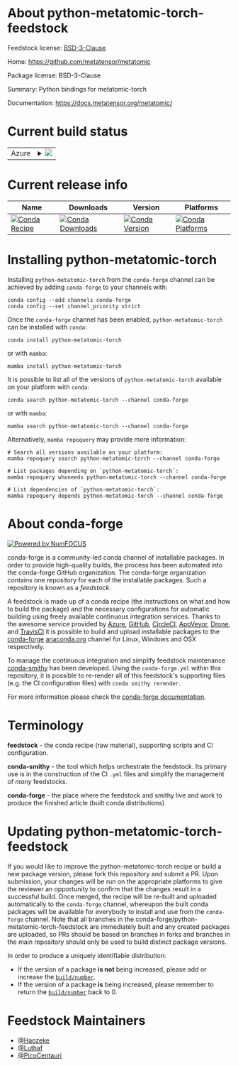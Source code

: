 About python-metatomic-torch-feedstock
======================================

Feedstock license: [BSD-3-Clause](https://github.com/conda-forge/python-metatomic-torch-feedstock/blob/main/LICENSE.txt)

Home: https://github.com/metatensor/metatomic

Package license: BSD-3-Clause

Summary: Python bindings for metatomic-torch

Documentation: https://docs.metatensor.org/metatomic/

Current build status
====================


<table>
    
  <tr>
    <td>Azure</td>
    <td>
      <details>
        <summary>
          <a href="https://dev.azure.com/conda-forge/feedstock-builds/_build/latest?definitionId=26118&branchName=main">
            <img src="https://dev.azure.com/conda-forge/feedstock-builds/_apis/build/status/python-metatomic-torch-feedstock?branchName=main">
          </a>
        </summary>
        <table>
          <thead><tr><th>Variant</th><th>Status</th></tr></thead>
          <tbody><tr>
              <td>linux_64_python3.10.____cpython</td>
              <td>
                <a href="https://dev.azure.com/conda-forge/feedstock-builds/_build/latest?definitionId=26118&branchName=main">
                  <img src="https://dev.azure.com/conda-forge/feedstock-builds/_apis/build/status/python-metatomic-torch-feedstock?branchName=main&jobName=linux&configuration=linux%20linux_64_python3.10.____cpython" alt="variant">
                </a>
              </td>
            </tr><tr>
              <td>linux_64_python3.11.____cpython</td>
              <td>
                <a href="https://dev.azure.com/conda-forge/feedstock-builds/_build/latest?definitionId=26118&branchName=main">
                  <img src="https://dev.azure.com/conda-forge/feedstock-builds/_apis/build/status/python-metatomic-torch-feedstock?branchName=main&jobName=linux&configuration=linux%20linux_64_python3.11.____cpython" alt="variant">
                </a>
              </td>
            </tr><tr>
              <td>linux_64_python3.12.____cpython</td>
              <td>
                <a href="https://dev.azure.com/conda-forge/feedstock-builds/_build/latest?definitionId=26118&branchName=main">
                  <img src="https://dev.azure.com/conda-forge/feedstock-builds/_apis/build/status/python-metatomic-torch-feedstock?branchName=main&jobName=linux&configuration=linux%20linux_64_python3.12.____cpython" alt="variant">
                </a>
              </td>
            </tr><tr>
              <td>linux_64_python3.13.____cp313</td>
              <td>
                <a href="https://dev.azure.com/conda-forge/feedstock-builds/_build/latest?definitionId=26118&branchName=main">
                  <img src="https://dev.azure.com/conda-forge/feedstock-builds/_apis/build/status/python-metatomic-torch-feedstock?branchName=main&jobName=linux&configuration=linux%20linux_64_python3.13.____cp313" alt="variant">
                </a>
              </td>
            </tr><tr>
              <td>linux_64_python3.9.____cpython</td>
              <td>
                <a href="https://dev.azure.com/conda-forge/feedstock-builds/_build/latest?definitionId=26118&branchName=main">
                  <img src="https://dev.azure.com/conda-forge/feedstock-builds/_apis/build/status/python-metatomic-torch-feedstock?branchName=main&jobName=linux&configuration=linux%20linux_64_python3.9.____cpython" alt="variant">
                </a>
              </td>
            </tr><tr>
              <td>osx_64_python3.10.____cpython</td>
              <td>
                <a href="https://dev.azure.com/conda-forge/feedstock-builds/_build/latest?definitionId=26118&branchName=main">
                  <img src="https://dev.azure.com/conda-forge/feedstock-builds/_apis/build/status/python-metatomic-torch-feedstock?branchName=main&jobName=osx&configuration=osx%20osx_64_python3.10.____cpython" alt="variant">
                </a>
              </td>
            </tr><tr>
              <td>osx_64_python3.11.____cpython</td>
              <td>
                <a href="https://dev.azure.com/conda-forge/feedstock-builds/_build/latest?definitionId=26118&branchName=main">
                  <img src="https://dev.azure.com/conda-forge/feedstock-builds/_apis/build/status/python-metatomic-torch-feedstock?branchName=main&jobName=osx&configuration=osx%20osx_64_python3.11.____cpython" alt="variant">
                </a>
              </td>
            </tr><tr>
              <td>osx_64_python3.12.____cpython</td>
              <td>
                <a href="https://dev.azure.com/conda-forge/feedstock-builds/_build/latest?definitionId=26118&branchName=main">
                  <img src="https://dev.azure.com/conda-forge/feedstock-builds/_apis/build/status/python-metatomic-torch-feedstock?branchName=main&jobName=osx&configuration=osx%20osx_64_python3.12.____cpython" alt="variant">
                </a>
              </td>
            </tr><tr>
              <td>osx_64_python3.13.____cp313</td>
              <td>
                <a href="https://dev.azure.com/conda-forge/feedstock-builds/_build/latest?definitionId=26118&branchName=main">
                  <img src="https://dev.azure.com/conda-forge/feedstock-builds/_apis/build/status/python-metatomic-torch-feedstock?branchName=main&jobName=osx&configuration=osx%20osx_64_python3.13.____cp313" alt="variant">
                </a>
              </td>
            </tr><tr>
              <td>osx_64_python3.9.____cpython</td>
              <td>
                <a href="https://dev.azure.com/conda-forge/feedstock-builds/_build/latest?definitionId=26118&branchName=main">
                  <img src="https://dev.azure.com/conda-forge/feedstock-builds/_apis/build/status/python-metatomic-torch-feedstock?branchName=main&jobName=osx&configuration=osx%20osx_64_python3.9.____cpython" alt="variant">
                </a>
              </td>
            </tr><tr>
              <td>win_64_python3.10.____cpython</td>
              <td>
                <a href="https://dev.azure.com/conda-forge/feedstock-builds/_build/latest?definitionId=26118&branchName=main">
                  <img src="https://dev.azure.com/conda-forge/feedstock-builds/_apis/build/status/python-metatomic-torch-feedstock?branchName=main&jobName=win&configuration=win%20win_64_python3.10.____cpython" alt="variant">
                </a>
              </td>
            </tr><tr>
              <td>win_64_python3.11.____cpython</td>
              <td>
                <a href="https://dev.azure.com/conda-forge/feedstock-builds/_build/latest?definitionId=26118&branchName=main">
                  <img src="https://dev.azure.com/conda-forge/feedstock-builds/_apis/build/status/python-metatomic-torch-feedstock?branchName=main&jobName=win&configuration=win%20win_64_python3.11.____cpython" alt="variant">
                </a>
              </td>
            </tr><tr>
              <td>win_64_python3.12.____cpython</td>
              <td>
                <a href="https://dev.azure.com/conda-forge/feedstock-builds/_build/latest?definitionId=26118&branchName=main">
                  <img src="https://dev.azure.com/conda-forge/feedstock-builds/_apis/build/status/python-metatomic-torch-feedstock?branchName=main&jobName=win&configuration=win%20win_64_python3.12.____cpython" alt="variant">
                </a>
              </td>
            </tr><tr>
              <td>win_64_python3.13.____cp313</td>
              <td>
                <a href="https://dev.azure.com/conda-forge/feedstock-builds/_build/latest?definitionId=26118&branchName=main">
                  <img src="https://dev.azure.com/conda-forge/feedstock-builds/_apis/build/status/python-metatomic-torch-feedstock?branchName=main&jobName=win&configuration=win%20win_64_python3.13.____cp313" alt="variant">
                </a>
              </td>
            </tr><tr>
              <td>win_64_python3.9.____cpython</td>
              <td>
                <a href="https://dev.azure.com/conda-forge/feedstock-builds/_build/latest?definitionId=26118&branchName=main">
                  <img src="https://dev.azure.com/conda-forge/feedstock-builds/_apis/build/status/python-metatomic-torch-feedstock?branchName=main&jobName=win&configuration=win%20win_64_python3.9.____cpython" alt="variant">
                </a>
              </td>
            </tr>
          </tbody>
        </table>
      </details>
    </td>
  </tr>
</table>

Current release info
====================

| Name | Downloads | Version | Platforms |
| --- | --- | --- | --- |
| [![Conda Recipe](https://img.shields.io/badge/recipe-python--metatomic--torch-green.svg)](https://anaconda.org/conda-forge/python-metatomic-torch) | [![Conda Downloads](https://img.shields.io/conda/dn/conda-forge/python-metatomic-torch.svg)](https://anaconda.org/conda-forge/python-metatomic-torch) | [![Conda Version](https://img.shields.io/conda/vn/conda-forge/python-metatomic-torch.svg)](https://anaconda.org/conda-forge/python-metatomic-torch) | [![Conda Platforms](https://img.shields.io/conda/pn/conda-forge/python-metatomic-torch.svg)](https://anaconda.org/conda-forge/python-metatomic-torch) |

Installing python-metatomic-torch
=================================

Installing `python-metatomic-torch` from the `conda-forge` channel can be achieved by adding `conda-forge` to your channels with:

```
conda config --add channels conda-forge
conda config --set channel_priority strict
```

Once the `conda-forge` channel has been enabled, `python-metatomic-torch` can be installed with `conda`:

```
conda install python-metatomic-torch
```

or with `mamba`:

```
mamba install python-metatomic-torch
```

It is possible to list all of the versions of `python-metatomic-torch` available on your platform with `conda`:

```
conda search python-metatomic-torch --channel conda-forge
```

or with `mamba`:

```
mamba search python-metatomic-torch --channel conda-forge
```

Alternatively, `mamba repoquery` may provide more information:

```
# Search all versions available on your platform:
mamba repoquery search python-metatomic-torch --channel conda-forge

# List packages depending on `python-metatomic-torch`:
mamba repoquery whoneeds python-metatomic-torch --channel conda-forge

# List dependencies of `python-metatomic-torch`:
mamba repoquery depends python-metatomic-torch --channel conda-forge
```


About conda-forge
=================

[![Powered by
NumFOCUS](https://img.shields.io/badge/powered%20by-NumFOCUS-orange.svg?style=flat&colorA=E1523D&colorB=007D8A)](https://numfocus.org)

conda-forge is a community-led conda channel of installable packages.
In order to provide high-quality builds, the process has been automated into the
conda-forge GitHub organization. The conda-forge organization contains one repository
for each of the installable packages. Such a repository is known as a *feedstock*.

A feedstock is made up of a conda recipe (the instructions on what and how to build
the package) and the necessary configurations for automatic building using freely
available continuous integration services. Thanks to the awesome service provided by
[Azure](https://azure.microsoft.com/en-us/services/devops/), [GitHub](https://github.com/),
[CircleCI](https://circleci.com/), [AppVeyor](https://www.appveyor.com/),
[Drone](https://cloud.drone.io/welcome), and [TravisCI](https://travis-ci.com/)
it is possible to build and upload installable packages to the
[conda-forge](https://anaconda.org/conda-forge) [anaconda.org](https://anaconda.org/)
channel for Linux, Windows and OSX respectively.

To manage the continuous integration and simplify feedstock maintenance
[conda-smithy](https://github.com/conda-forge/conda-smithy) has been developed.
Using the ``conda-forge.yml`` within this repository, it is possible to re-render all of
this feedstock's supporting files (e.g. the CI configuration files) with ``conda smithy rerender``.

For more information please check the [conda-forge documentation](https://conda-forge.org/docs/).

Terminology
===========

**feedstock** - the conda recipe (raw material), supporting scripts and CI configuration.

**conda-smithy** - the tool which helps orchestrate the feedstock.
                   Its primary use is in the construction of the CI ``.yml`` files
                   and simplify the management of *many* feedstocks.

**conda-forge** - the place where the feedstock and smithy live and work to
                  produce the finished article (built conda distributions)


Updating python-metatomic-torch-feedstock
=========================================

If you would like to improve the python-metatomic-torch recipe or build a new
package version, please fork this repository and submit a PR. Upon submission,
your changes will be run on the appropriate platforms to give the reviewer an
opportunity to confirm that the changes result in a successful build. Once
merged, the recipe will be re-built and uploaded automatically to the
`conda-forge` channel, whereupon the built conda packages will be available for
everybody to install and use from the `conda-forge` channel.
Note that all branches in the conda-forge/python-metatomic-torch-feedstock are
immediately built and any created packages are uploaded, so PRs should be based
on branches in forks and branches in the main repository should only be used to
build distinct package versions.

In order to produce a uniquely identifiable distribution:
 * If the version of a package **is not** being increased, please add or increase
   the [``build/number``](https://docs.conda.io/projects/conda-build/en/latest/resources/define-metadata.html#build-number-and-string).
 * If the version of a package **is** being increased, please remember to return
   the [``build/number``](https://docs.conda.io/projects/conda-build/en/latest/resources/define-metadata.html#build-number-and-string)
   back to 0.

Feedstock Maintainers
=====================

* [@Haozeke](https://github.com/Haozeke/)
* [@Luthaf](https://github.com/Luthaf/)
* [@PicoCentauri](https://github.com/PicoCentauri/)

